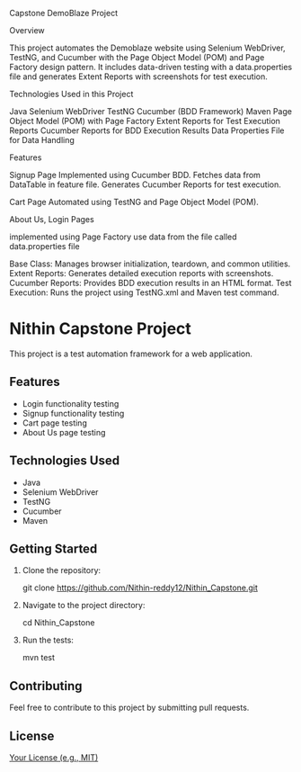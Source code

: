 Capstone DemoBlaze Project


Overview


This project automates the Demoblaze website using Selenium WebDriver, TestNG, and Cucumber with the Page Object Model (POM) and Page Factory design pattern. It includes data-driven testing with a data.properties file and generates Extent Reports with screenshots for test execution.



Technologies Used in this Project

Java
Selenium WebDriver
TestNG
Cucumber (BDD Framework)
Maven
Page Object Model (POM) with Page Factory
Extent Reports for Test Execution Reports
Cucumber Reports for BDD Execution Results
Data Properties File for Data Handling


Features


Signup Page
Implemented using Cucumber BDD.
Fetches data from DataTable in feature file.
Generates Cucumber Reports for test execution.


Cart Page
Automated using TestNG and Page Object Model (POM).


About Us, Login Pages

implemented using Page Factory
use data from the file called data.properties file


Base Class: Manages browser initialization, teardown, and common utilities.
Extent Reports: Generates detailed execution reports with screenshots.
Cucumber Reports: Provides BDD execution results in an HTML format.
Test Execution: Runs the project using TestNG.xml and Maven test command.



# Nithin Capstone Project

This project is a test automation framework for a web application.

## Features

* Login functionality testing
* Signup functionality testing
* Cart page testing
* About Us page testing

## Technologies Used

* Java
* Selenium WebDriver
* TestNG
* Cucumber
* Maven

## Getting Started

1. Clone the repository:

    git clone https://github.com/Nithin-reddy12/Nithin_Capstone.git

2. Navigate to the project directory:

    cd Nithin_Capstone

3. Run the tests:

    mvn test

## Contributing

Feel free to contribute to this project by submitting pull requests.

## License

[Your License (e.g., MIT)](link-to-license)

